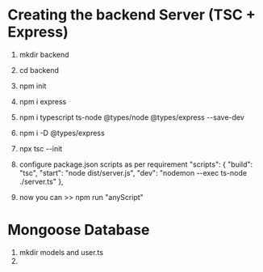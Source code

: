 
# Creating the backend Server (TSC + Express)
1) mkdir backend
2) cd backend
3) npm init
4) npm i express 
5) npm i typescript ts-node @types/node @types/express --save-dev
6) npm i -D @types/express 
7) npx tsc --init
8) configure package.json scripts as per requirement 
  "scripts": {
    "build": "tsc",
    "start": "node dist/server.js",
    "dev": "nodemon --exec ts-node ./server.ts"
  },

9) now you can >> npm run "anyScript" 

# Mongoose Database 

1) mkdir models and user.ts
2)


